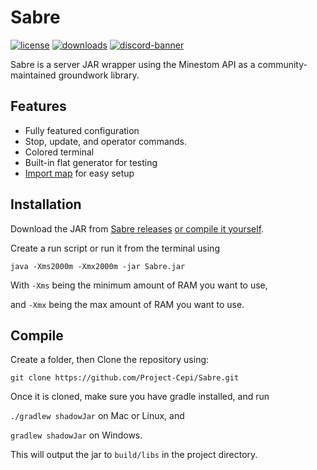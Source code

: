 # Sabre
[![license](https://img.shields.io/github/license/Project-Cepi/Sabre?style=for-the-badge&color=b2204c)](../LICENSE)
[![downloads](https://img.shields.io/github/downloads/Project-Cepi/Sabre/latest/total?color=%236ac&label=Downloads&style=for-the-badge)](https://github.com/Project-Cepi/Sabre/releases)
[![discord-banner](https://img.shields.io/discord/706185253441634317?label=discord&style=for-the-badge&color=7289da)](https://discord.cepi.world/8K8WMGV)

Sabre is a server JAR wrapper using the Minestom API as a community-maintained groundwork library.

## Features

* Fully featured configuration
* Stop, update, and operator commands.
* Colored terminal
* Built-in flat generator for testing
* [Import map](https://github.com/Project-Cepi/import-map) for easy setup

## Installation

Download the JAR from [Sabre releases](https://github.com/Project-Cepi/Sabre/releases)
 [or compile it yourself](#Compile).

Create a run script or run it from the terminal using 

`java -Xms2000m -Xmx2000m -jar Sabre.jar`

With `-Xms` being the minimum amount of RAM you want to use,

and `-Xmx` being the max amount of RAM you want to use.

## Compile

Create a folder, then
Clone the repository using:

`git clone https://github.com/Project-Cepi/Sabre.git`

Once it is cloned, make sure you have gradle installed, and run

`./gradlew shadowJar` on Mac or Linux, and

`gradlew shadowJar` on Windows.

This will output the jar to `build/libs` in the project directory.
